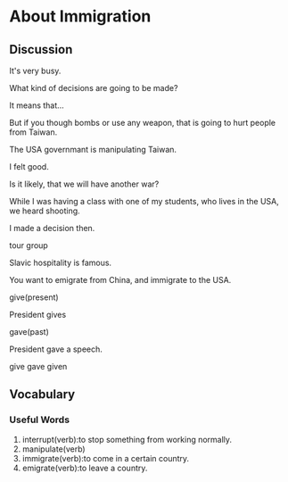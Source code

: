 # About Immigration
## Discussion
It's very busy.  

What kind of decisions are going to be made?  

It means that...  

But if you though bombs or use any weapon, that is going to hurt people from Taiwan.  

The USA governmant is manipulating Taiwan.  

I felt good.  

Is it likely, that we will have another war?  

While I was having a class with one of my students, who lives in the USA, we heard shooting.  

I made a decision then.  

tour group

Slavic hospitality is famous.  

You want to emigrate from China, and immigrate to the USA.  

give(present) 

President gives

gave(past)

President gave a speech.  

give gave given  


## Vocabulary
### Useful Words
1. interrupt(verb):to stop something from working normally.
1. manipulate(verb)
1. immigrate(verb):to come in a certain country.
1. emigrate(verb):to leave a country.

